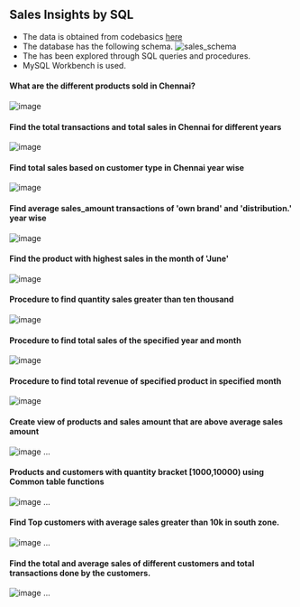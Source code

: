 ## Sales Insights by SQL 
* The data is obtained from codebasics <a href= "https://codebasics.io/resources/sales-insights-data-analysis-project">here</a>
* The database has the following schema.
 ![sales_schema](https://github.com/pooja614/ML_DL_projects/assets/69869583/f6e3c46f-c4af-4da7-a664-271314ee8035)
* The has been explored through SQL queries and procedures.
* MySQL Workbench is used. 
#### What are the different products sold in Chennai? 

![image](https://github.com/pooja614/ML_DL_projects/assets/69869583/93df57e3-3255-428c-b7ac-7ae7d90706f9) 

#### Find the total transactions and total sales in Chennai for different years  

![image](https://github.com/pooja614/ML_DL_projects/assets/69869583/a58047bf-25b0-47d2-a632-93a4c8ebfa44)


#### Find total sales based on customer type in Chennai year wise

![image](https://github.com/pooja614/ML_DL_projects/assets/69869583/1aa7cb8b-8d43-4d77-b760-2b94a9e31473)

#### Find average sales_amount transactions of 'own brand' and 'distribution.' year wise 


![image](https://github.com/pooja614/ML_DL_projects/assets/69869583/0f74764a-4029-4a91-b165-efd99f877417)

#### Find the product with highest sales in the month of 'June' 

![image](https://github.com/pooja614/ML_DL_projects/assets/69869583/2ac7bb3a-5f34-4728-96dc-4d021241d96d) 

####  Procedure to find quantity sales greater than ten thousand 

![image](https://github.com/pooja614/ML_DL_projects/assets/69869583/4ded1553-a49d-473e-ba42-dded7bed4512)

#### Procedure to find total sales of the specified year and month 

![image](https://github.com/pooja614/ML_DL_projects/assets/69869583/66643b2d-822a-42dd-90f1-28209fd8aed6)

#### Procedure to find total revenue of specified product in specified month

![image](https://github.com/pooja614/ML_DL_projects/assets/69869583/df0a1e37-cf3d-4e64-8538-fa9b72eda4ae)

#### Create view of products and sales amount that are above average sales amount 

![image](https://github.com/pooja614/ML_DL_projects/assets/69869583/9248ca98-0075-4338-9e5c-88179eebc692) 
...
####  Products and customers with quantity bracket [1000,10000) using Common table functions

![image](https://github.com/pooja614/ML_DL_projects/assets/69869583/385aa623-54bf-4819-ad80-f484eb71c377)
...
#### Find Top customers with average sales greater than 10k in south zone.

![image](https://github.com/pooja614/ML_DL_projects/assets/69869583/49a64b2e-1f8c-48e8-9da7-c14af1f0f4ce) 
... 

#### Find the total and average sales of different customers and total transactions done by the customers. 

![image](https://github.com/pooja614/ML_DL_projects/assets/69869583/27497b7b-212c-4364-9740-10c083fa8b62) 
...
